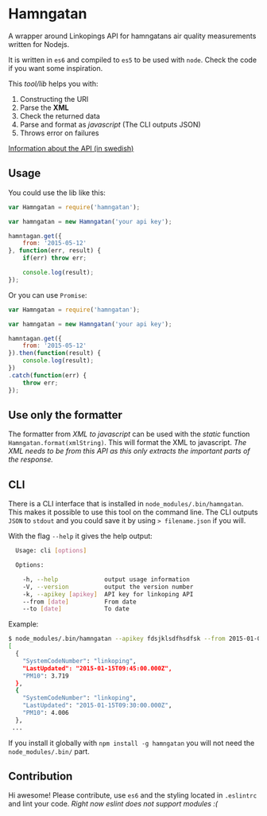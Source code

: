 Hamngatan
==============

A wrapper around Linkopings API for hamngatans air quality measurements written for Nodejs.

It is written in `es6` and compiled to `es5` to be used with `node`. Check the code if you want some inspiration.

This *tool/lib* helps you with:

1. Constructing the URI
2. Parse the **XML**
3. Check the returned data
4. Parse and format as *javascript* (The CLI outputs JSON)
5. Throws error on failures

[Information about the API (in swedish)](http://www.linkoping.se/open/Oppna-data1/Luftkvalitet/)

## Usage
You could use the lib like this:

```js
var Hamngatan = require('hamngatan');

var hamngatan = new Hamngatan('your api key');

hamntagan.get({
	from: '2015-05-12'
}, function(err, result) {
	if(err) throw err;

	console.log(result);
});
```

Or you can use `Promise`:
```js
var Hamngatan = require('hamngatan');

var hamngatan = new Hamngatan('your api key');

hamntagan.get({
	from: '2015-05-12'
}).then(function(result) {
	console.log(result);
})
.catch(function(err) {
	throw err;
});
```

## Use only the formatter
The formatter from *XML to javascript* can be used with the *static* function `Hamngatan.format(xmlString)`. This will format the XML to javascript. *The XML needs to be from this API as this only extracts the important parts of the response.*

## CLI
There is a CLI interface that is installed in `node_modules/.bin/hamngatan`. This makes it possible to use this tool on the command line. The CLI outputs `JSON` to `stdout` and you could save it by using `> filename.json` if you will.

With the flag `--help` it gives the help output:
```bash
  Usage: cli [options]

  Options:

    -h, --help             output usage information
    -V, --version          output the version number
    -k, --apikey [apikey]  API key for linkoping API
    --from [date]          From date
    --to [date]            To date
```

Example:
```bash
$ node_modules/.bin/hamngatan --apikey fdsjklsdfhsdfsk --from 2015-01-01
[
  {
    "SystemCodeNumber": "linkoping",
    "LastUpdated": "2015-01-15T09:45:00.000Z",
    "PM10": 3.719
  },
  {
    "SystemCodeNumber": "linkoping",
    "LastUpdated": "2015-01-15T09:30:00.000Z",
    "PM10": 4.006
  },
 ...
```

If you install it globally with `npm install -g hamngatan` you will not need the `node_modules/.bin/` part.

## Contribution
Hi awesome! Please contribute, use `es6` and the styling located in `.eslintrc` and lint your code. *Right now eslint does not support modules :(*
